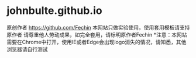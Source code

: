 # johnbulte.github.io
原创作者 https://github.com/Fechin
本网站只做实验使用，使用套用模板请支持原作者
请尊重他人劳动成果，如完全套用，请标明原作者Fechin
*注意：本网站需要在Chrome中打开，使用IE或者Edge会出现logo消失的情况，请知悉，其他浏览器请自行测试
